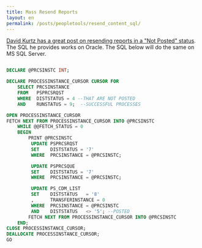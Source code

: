 ```yaml
---
title: Mass Resend Reports
layout: en
permalink: /posts/peopletools/resend_content_sql/
---
```


[David Kurtz has a great post on resending reports in a "Not Posted" status](http://blog.psftdba.com/2008/04/bulk-re-sending-batch-output-to-report.html). The SQL he provides works on Oracle. The SQL below will do the same on MS SQL Server.

```sql

DECLARE @PRCSINSTC INT;

DECLARE PROCESSINSTANCE_CURSOR CURSOR FOR
    SELECT PRCSINSTANCE
    FROM   PSPRCSRQST
    WHERE  DISTSTATUS = 4 --THAT ARE NOT POSTED
    AND    RUNSTATUS = 9;  --SUCCESSFUL PROCESSES

OPEN PROCESSINSTANCE_CURSOR
FETCH NEXT FROM PROCESSINSTANCE_CURSOR INTO @PRCSINSTC
    WHILE @@FETCH_STATUS = 0
    BEGIN
        PRINT @PRCSINSTC
         UPDATE PSPRCSRQST
         SET    DISTSTATUS = '7'
         WHERE  PRCSINSTANCE = @PRCSINSTC;

         UPDATE PSPRCSQUE
         SET    DISTSTATUS = '7'
         WHERE  PRCSINSTANCE = @PRCSINSTC;

         UPDATE PS_CDM_LIST
         SET    DISTSTATUS   = '8'
         ,      TRANSFERINSTANCE = 0
         WHERE  PRCSINSTANCE = @PRCSINSTC
         AND    DISTSTATUS   <> '5'; --POSTED
        FETCH NEXT FROM PROCESSINSTANCE_CURSOR INTO @PRCSINSTC
    END;
CLOSE PROCESSINSTANCE_CURSOR;
DEALLOCATE PROCESSINSTANCE_CURSOR;
GO
```